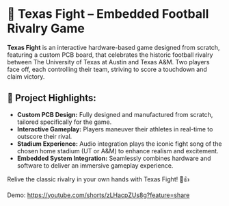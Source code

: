 # 🏈 Texas Fight – Embedded Football Rivalry Game

**Texas Fight** is an interactive hardware-based game designed from scratch, featuring a custom PCB board, that celebrates the historic football rivalry between The University of Texas at Austin and Texas A&M. Two players face off, each controlling their team, striving to score a touchdown and claim victory.

## 🌟 Project Highlights:
- **Custom PCB Design:** Fully designed and manufactured from scratch, tailored specifically for the game.
- **Interactive Gameplay:** Players maneuver their athletes in real-time to outscore their rival.
- **Stadium Experience:** Audio integration plays the iconic fight song of the chosen home stadium (UT or A&M) to enhance realism and excitement.
- **Embedded System Integration:** Seamlessly combines hardware and software to deliver an immersive gameplay experience.

Relive the classic rivalry in your own hands with Texas Fight! 🤘👍

Demo: https://youtube.com/shorts/zLHacpZUs8g?feature=share
